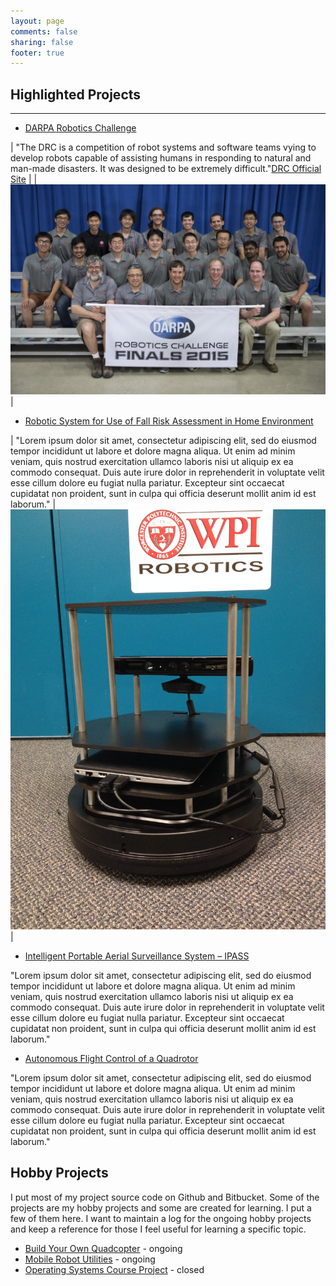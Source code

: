```yaml
---
layout: page
comments: false
sharing: false
footer: true
---
```


## Highlighted Projects

*****

* [DARPA Robotics Challenge](/projects/drc)

| "The DRC is a competition of robot systems and software teams vying to develop robots capable of assisting humans in responding to natural and man-made disasters. It was designed to be extremely difficult."[DRC Official Site](http://www.theroboticschallenge.org/) |   | <img src="/img/projects/drc_team_banner.jpg" width="1000"/> |

* [Robotic System for Use of Fall Risk Assessment in Home Environment](/projects/fallrisk)

| "Lorem ipsum dolor sit amet, consectetur adipiscing elit, sed do eiusmod tempor incididunt ut labore et dolore magna aliqua. Ut enim ad minim veniam, quis nostrud exercitation ullamco laboris nisi ut aliquip ex ea commodo consequat. Duis aute irure dolor in reprehenderit in voluptate velit esse cillum dolore eu fugiat nulla pariatur. Excepteur sint occaecat cupidatat non proident, sunt in culpa qui officia deserunt mollit anim id est laborum." | <img src="/img/projects/fall_risk_turtle.jpg" width="1000"/> |

* [Intelligent Portable Aerial Surveillance System – IPASS](/projects/ipass)

"Lorem ipsum dolor sit amet, consectetur adipiscing elit, sed do eiusmod tempor incididunt ut labore et dolore magna aliqua. Ut enim ad minim veniam, quis nostrud exercitation ullamco laboris nisi ut aliquip ex ea commodo consequat. Duis aute irure dolor in reprehenderit in voluptate velit esse cillum dolore eu fugiat nulla pariatur. Excepteur sint occaecat cupidatat non proident, sunt in culpa qui officia deserunt mollit anim id est laborum."

* [Autonomous Flight Control of a Quadrotor](/projects/quadrotor)

"Lorem ipsum dolor sit amet, consectetur adipiscing elit, sed do eiusmod tempor incididunt ut labore et dolore magna aliqua. Ut enim ad minim veniam, quis nostrud exercitation ullamco laboris nisi ut aliquip ex ea commodo consequat. Duis aute irure dolor in reprehenderit in voluptate velit esse cillum dolore eu fugiat nulla pariatur. Excepteur sint occaecat cupidatat non proident, sunt in culpa qui officia deserunt mollit anim id est laborum."

## Hobby Projects

I put most of my project source code on Github and Bitbucket. Some of the projects are my hobby projects and some are created for learning. I put a few of them here. I want to maintain a log for the ongoing hobby projects and keep a reference for those I feel useful for learning a specific topic.

* [Build Your Own Quadcopter](/devel_zone/quadcopter) - ongoing
* [Mobile Robot Utilities](/devel_zone/mobile_robot_toolkit) - ongoing
* [Operating Systems Course Project](/devel_zone/myos) - closed
